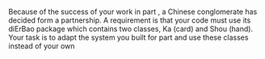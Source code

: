 
Because of the success of your work in part , a Chinese conglomerate has decided form a partnership. A requirement is that your code must use its diErBao package which contains two classes, Ka (card) and Shou (hand). Your task is to adapt the system you built for part and use these classes instead of your own
